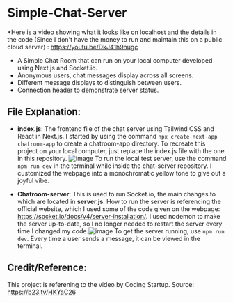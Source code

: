 # Simple-Chat-Server
*Here is a video showing what it looks like on localhost and the details in the code (Since I don't have the money to run and maintain this on a public cloud server) : https://youtu.be/DkJ41h9nugc 

- A Simple Chat Room that can run on your local computer developed using Next.js and Socket.io.
- Anonymous users, chat messages display across all screens.
- Different message displays to distinguish between users.
- Connection header to demonstrate server status.

## File Explanation: 
- **index.js**: The frontend file of the chat server using Tailwind CSS and React in Next.js. I started by using the command `npx create-next-app chatroom-app` to create a chatroom-app directory. To recreate this project on your local computer, just replace the index.js file with the one in this repository. ![image](https://github.com/user-attachments/assets/03403ab4-a700-461f-b31d-c3809e1e1a9c)
To run the local test server, use the command `npm run dev` in the terminal while inside the chat-server repository. I customized the webpage into a monochromatic yellow tone to give out a joyful vibe.

- **Chatroom-server**: This is used to run Socket.io, the main changes to which are located in **server.js**. How to run the server is referencing the official website, which I used some of the code given on the webpage: https://socket.io/docs/v4/server-installation/. I used nodemon to make the server up-to-date, so I no longer needed to restart the server every time I changed my code.![image](https://github.com/user-attachments/assets/fb91db6c-9c04-4045-803f-3d49ce85ce55) To get the server running, use `npm run dev`. Every time a user sends a message, it can be viewed in the terminal.

## Credit/Reference: 
This project is referening to the video by Coding Startup.
Source: https://b23.tv/HKYaC26 
